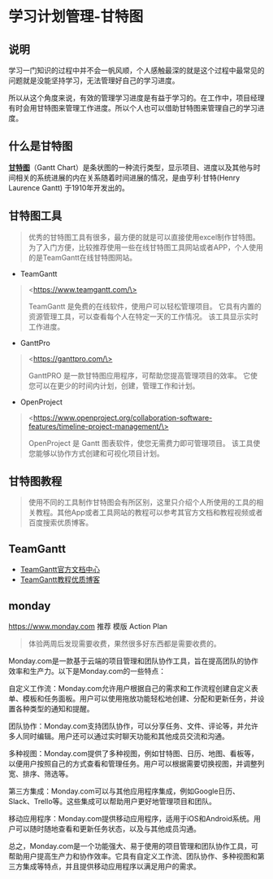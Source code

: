 # 学习计划管理-甘特图

## 说明

学习一门知识的过程中并不会一帆风顺，个人感触最深的就是这个过程中最常见的问题就是没能坚持学习，无法管理好自己的学习进度。

所以从这个角度来说，有效的管理学习进度是有益于学习的。在工作中，项目经理有时会用甘特图来管理工作进度。所以个人也可以借助甘特图来管理自己的学习进度。

## 什么是甘特图

[**甘特图**](https://zh.wikipedia.org/zh-cn/%E7%94%98%E7%89%B9%E5%9B%BE)（Gantt Chart）是条状图的一种流行类型，显示项目、进度以及其他与时间相关的系统进展的内在关系随着时间进展的情况，是由亨利·甘特(Henry Laurence Gantt) 于1910年开发出的。

## 甘特图工具

> 优秀的甘特图工具有很多，最方便的就是可以直接使用excel制作甘特图。为了入门方便，比较推荐使用一些在线甘特图工具网站或者APP，个人使用的是TeamGantt在线甘特图网站。


- TeamGantt

> \<https://www.teamgantt.com/\>
> 
> TeamGantt 是免费的在线软件，使用户可以轻松管理项目。 它具有内置的资源管理工具，可以查看每个人在特定一天的工作情况。 该工具显示实时工作进度。

- GanttPro

> \<https://ganttpro.com/\>
>
> GanttPRO 是一款甘特图应用程序，可帮助您提高管理项目的效率。 它使您可以在更少的时间内计划，创建，管理工作和计划。

- OpenProject

> \<https://www.openproject.org/collaboration-software-features/timeline-project-management/\>
> 
> OpenProject 是 Gantt 图表软件，使您无需费力即可管理项目。 该工具使您能够以协作方式创建和可视化项目计划。

## 甘特图教程

> 使用不同的工具制作甘特图会有所区别，这里只介绍个人所使用的工具的相关教程。其他App或者工具网站的教程可以参考其官方文档和教程视频或者百度搜索优质博客。

## TeamGantt

- [TeamGantt官方文档中心](https://support.teamgantt.com/)
- [TeamGantt教程优质博客](https://www.ifanr.com/app/1211509)

## monday
https://www.monday.com
推荐 模版 Action Plan
> 体验两周后发现需要收费，果然很多好东西都是需要收费的。

Monday.com是一款基于云端的项目管理和团队协作工具，旨在提高团队的协作效率和生产力。以下是Monday.com的一些特点：

自定义工作流：Monday.com允许用户根据自己的需求和工作流程创建自定义表单、模板和任务面板。用户可以使用拖放功能轻松地创建、分配和更新任务，并设置各种类型的通知和提醒。

团队协作：Monday.com支持团队协作，可以分享任务、文件、评论等，并允许多人同时编辑。用户还可以通过实时聊天功能和其他成员交流和沟通。

多种视图：Monday.com提供了多种视图，例如甘特图、日历、地图、看板等，以便用户按照自己的方式查看和管理任务。用户可以根据需要切换视图，并调整列宽、排序、筛选等。

第三方集成：Monday.com可以与其他应用程序集成，例如Google日历、Slack、Trello等。这些集成可以帮助用户更好地管理项目和团队。

移动应用程序：Monday.com提供移动应用程序，适用于iOS和Android系统。用户可以随时随地查看和更新任务状态，以及与其他成员沟通。

总之，Monday.com是一个功能强大、易于使用的项目管理和团队协作工具，可帮助用户提高生产力和协作效率。它具有自定义工作流、团队协作、多种视图和第三方集成等特点，并且提供移动应用程序以满足用户的需求。